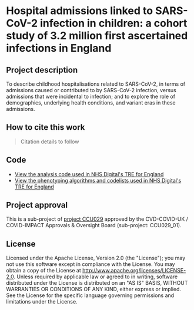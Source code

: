 # Hospital admissions linked to SARS-CoV-2 infection in children: a cohort study of 3.2 million first ascertained infections in England 

## Project description

To describe childhood hospitalisations related to SARS-CoV-2, in terms of admissions caused or contributed to by SARS-CoV-2 infection, versus admissions that were incidental to infection; and to explore the role of demographics, underlying health conditions, and variant eras in these admissions.

## How to cite this work
> Citation details to follow

## Code

* [View the analysis code used in NHS Digital's TRE for England](https://github.com/BHFDSC/CCU029_01/tree/main/code)
* [View the phenotyping algorithms and codelists used in NHS Digital's TRE for England](https://github.com/BHFDSC/CCU029_01/tree/main/phenotypes)

## Project approval

This is a sub-project of [project CCU029](https://github.com/BHFDSC/CCU029) approved by the CVD-COVID-UK / COVID-IMPACT Approvals & Oversight Board (sub-project: CCU029_01).

## License

Licensed under the Apache License, Version 2.0 (the "License"); you may not use this software except in compliance with the License. You may obtain a copy of the License at http://www.apache.org/licenses/LICENSE-2.0. Unless required by applicable law or agreed to in writing, software distributed under the License is distributed on an "AS IS" BASIS, WITHOUT WARRANTIES OR CONDITIONS OF ANY KIND, either express or implied. See the License for the specific language governing permissions and limitations under the License.
